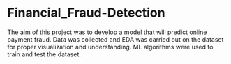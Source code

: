 # Financial_Fraud-Detection
The aim of this project was to develop a model that will predict online payment fraud. Data was collected and EDA was carried out on the dataset for proper visualization and understanding. ML algorithms were used to train and test the dataset.
